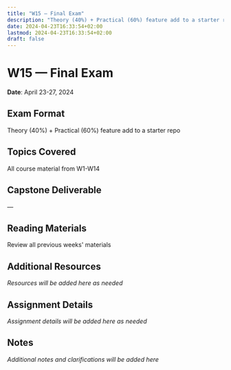 ```yaml
---
title: "W15 — Final Exam"
description: "Theory (40%) + Practical (60%) feature add to a starter repo"
date: 2024-04-23T16:33:54+02:00
lastmod: 2024-04-23T16:33:54+02:00
draft: false
---
```


# W15 — Final Exam

**Date**: April 23-27, 2024

## Exam Format
Theory (40%) + Practical (60%) feature add to a starter repo

## Topics Covered
All course material from W1-W14

## Capstone Deliverable
—

## Reading Materials
Review all previous weeks' materials

## Additional Resources
*Resources will be added here as needed*

## Assignment Details
*Assignment details will be added here as needed*

## Notes
*Additional notes and clarifications will be added here*
